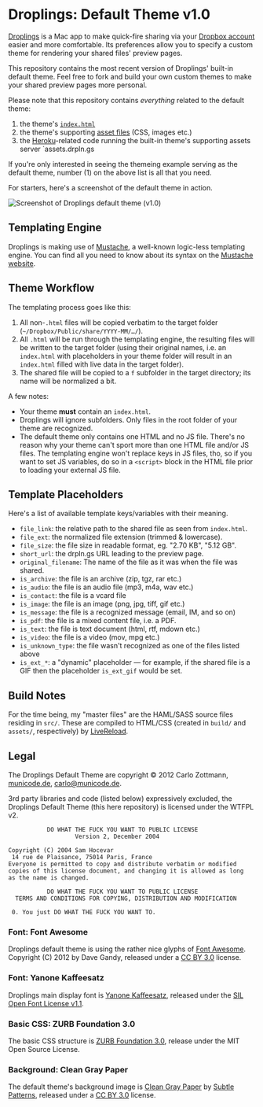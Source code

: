 # Droplings: Default Theme v1.0

[Droplings](droplings) is a Mac app to make quick-fire sharing via your [Dropbox account][dropbox] easier and more comfortable.  Its preferences allow you to specify a custom theme for rendering your shared files' preview pages.

This repository contains the most recent version of Droplings' built-in default theme.  Feel free to fork and build your own custom themes to make your shared preview pages more personal.

Please note that this repository contains _everything_ related to the default theme:

  1. the theme's [`index.html`][index-html]
  2. the theme's supporting [asset files][assets] (CSS, images etc.)
  3. the [Heroku][heroku]-related code running the built-in theme's supporting assets server `assets.drpln.gs

If you're only interested in seeing the themeing example serving as the default theme, number (1) on the above list is all that you need.

For starters, here's a screenshot of the default theme in action.

![Screenshot of Droplings default theme (v1.0)](https://github.com/carlo/droplings-default-theme/raw/master/screenshot-v1.0.jpg)


## Templating Engine

Droplings is making use of [Mustache][mustache], a well-known logic-less templating engine.  You can find all you need to know about its syntax on the [Mustache website][mustache].


## Theme Workflow

The templating process goes like this:

  1. All non-`.html` files will be copied verbatim to the target folder (`~/Dropbox/Public/share/YYYY-MM/…/`).
  2. All `.html` will be run through the templating engine, the resulting files will be written to the target folder (using their original names, i.e. an `index.html` with placeholders in your theme folder will result in an `index.html` filled with live data in the target folder).
  3. The shared file will be copied to a `f` subfolder in the target directory; its name will be normalized a bit.
  
A few notes:

  - Your theme **must** contain an `index.html`.
  - Droplings will ignore subfolders.  Only files in the root folder of your theme are recognized.
  - The default theme only contains one HTML and no JS file.  There's no reason why your theme can't sport more than one HTML file and/or JS files.  The templating engine won't replace keys in JS files, tho, so if you want to set JS variables, do so in a `<script>` block in the HTML file prior to loading your external JS file.
 
   

## Template Placeholders

Here's a list of available template keys/variables with their meaning.

  - `file_link`: the relative path to the shared file as seen from
    `index.html`.
  - `file_ext`: the normalized file extension (trimmed & lowercase).
  - `file_size`: the file size in readable format, eg. "2.70 KB", 
    "5.12 GB".
  - `short_url`: the drpln.gs URL leading to the preview page.
  - `original_filename`: The name of the file as it was when the file was
    shared.
  - `is_archive`: the file is an archive (zip, tgz, rar etc.)
  - `is_audio`: the file is an audio file (mp3, m4a, wav etc.)
  - `is_contact`: the file is a vcard file
  - `is_image`: the file is an image (png, jpg, tiff, gif etc.)
  - `is_message`: the file is a recognized message (email, IM, and so on)
  - `is_pdf`: the file is a mixed content file, i.e. a PDF.
  - `is_text`: the file is text document (html, rtf, mdown etc.)
  - `is_video`: the file is a video (mov, mpg etc.)
  - `is_unknown_type`: the file wasn't recognized as one of the files 
    listed above
  - `is_ext_*`: a "dynamic" placeholder — for example, if the shared file
    is a GIF then the placeholder `is_ext_gif` would be set.


## Build Notes

For the time being, my "master files" are the HAML/SASS source files residing in `src/`.  These are compiled to HTML/CSS (created in `build/` and `assets/`, respectively) by [LiveReload][livereload].


## Legal

The Droplings Default Theme are copyright © 2012 Carlo Zottmann, [municode.de](http://municode.de/), carlo@municode.de.

3rd party libraries and code (listed below) expressively excluded, the Droplings Default Theme (this here repository) is licensed under the WTFPL v2.

```text
           DO WHAT THE FUCK YOU WANT TO PUBLIC LICENSE
                   Version 2, December 2004

Copyright (C) 2004 Sam Hocevar
 14 rue de Plaisance, 75014 Paris, France
Everyone is permitted to copy and distribute verbatim or modified
copies of this license document, and changing it is allowed as long
as the name is changed.

           DO WHAT THE FUCK YOU WANT TO PUBLIC LICENSE
  TERMS AND CONDITIONS FOR COPYING, DISTRIBUTION AND MODIFICATION

 0. You just DO WHAT THE FUCK YOU WANT TO.
```


### Font: Font Awesome

Droplings default theme is using the rather nice glyphs of [Font Awesome][font-awesome].  Copyright (C) 2012 by Dave Gandy, released under a [CC BY 3.0][license-cc-by-30] license.


### Font: Yanone Kaffeesatz

Droplings main display font is [Yanone Kaffeesatz][kaffeesatz], released under the [SIL Open Font License v1.1][license-sil].


### Basic CSS: ZURB Foundation 3.0

The basic CSS structure is [ZURB Foundation 3.0][zurb-foundation], release under the MIT Open Source License.


### Background: Clean Gray Paper

The default theme's background image is [Clean Gray Paper][clean-gray-paper] by [Subtle Patterns][subtle-patterns], released under a [CC BY 3.0][license-cc-by-30] license.



[assets]: https://github.com/carlo/droplings-default-theme/tree/master/assets
[dropbox]: http://db.tt/T84kkEv
[droplings]: http://droplings.com
[font-awesome]: http://fortawesome.github.com/Font-Awesome/
[heroku]: http://heroku.com
[index-html]: https://github.com/carlo/droplings-default-theme/blob/master/build/index.html
[kaffeesatz]: http://www.google.com/webfonts/specimen/Yanone+Kaffeesatz
[license-cc-by-30]: http://creativecommons.org/licenses/by/3.0/
[license-sil]: http://scripts.sil.org/OFL
[livereload]: http://livereload.com/
[mustache]: http://mustache.github.com/
[zurb-foundation]: https://github.com/zurb/foundation
[subtle-patterns]: http://subtlepatterns.com/
[clean-gray-paper]: http://subtlepatterns.com/clean-gray-paper/
